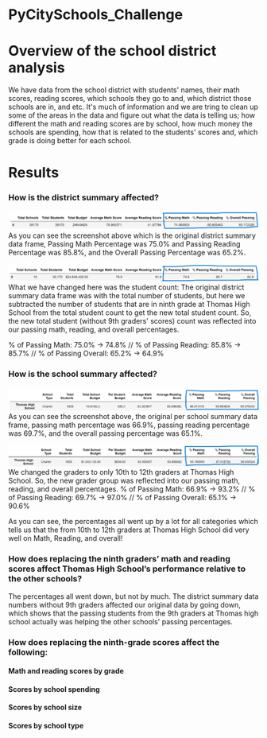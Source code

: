 # PyCitySchools_Challenge

# Overview of the school district analysis
We have data from the school district with students' names, their math scores, reading scores, which schools they go to and, which district those schools are in, and etc. 
It's much of information and we are tring to clean up some of the areas in the data and figure out what the data is telling us; 
how different the math and reading scores are by school, how much money the schools are spending, how that is related to the students' scores and, 
which grade is doing better for each school. 

# Results

### How is the district summary affected?

![district_summary_original](./Resources/district_summary_df_original.png)
As you can see the screenshot above which is the original district summary data frame, Passing Math Percentage was 75.0% and Passing Reading Percentage was 85.8%, 
and the Overall Passing Percentage was 65.2%. 

![district_summary_df_changed](./Resources/district_summary_df_changed.png)
What we have changed here was the student count: The original district summary data frame was with the total number of students, but here we subtracted the number of students 
that are in ninth grade at Thomas High School from the total student count to get the new total student count. 
So, the new total student (without 9th graders' scores) count was reflected into our passing math, reading, and overall percentages. 

% of Passing Math: 75.0% -> 74.8%  //
% of Passing Reading: 85.8% -> 85.7%  //
% of Passing Overall: 65.2% -> 64.9%

### How is the school summary affected?

![per_school_summary_df_original](./Resources/per_school_summary_df_original.png)
As you can see the screenshot above, the original per school summary data frame, passing math percentage was 66.9%, passing reading percentage was 69.7%, and
the overall passing percentage was 65.1%. 

![per_school_summary_df_changed](./Resources/per_school_summary_df_changed.png)
We changed the graders to only 10th to 12th graders at Thomas High School. 
So, the new grader group was reflected into our passing math, reading, and overall percentages. 
% of Passing Math: 66.9% -> 93.2%  //
% of Passing Reading: 69.7% -> 97.0%  //
% of Passing Overall: 65.1% -> 90.6%

As you can see, the percentages all went up by a lot for all categories which tells us that the from 10th to 12th graders at Thomas High School did very well
on Math, Reading, and overall! 

### How does replacing the ninth graders’ math and reading scores affect Thomas High School’s performance relative to the other schools?
The percentages all went down, but not by much. The district summary data numbers without 9th graders affected our original data by going down, 
which shows that the passing students from the 9th graders at Thomas high school actually was helping the other schools' passing percentages. 



### How does replacing the ninth-grade scores affect the following:

#### Math and reading scores by grade


#### Scores by school spending


#### Scores by school size


#### Scores by school type

